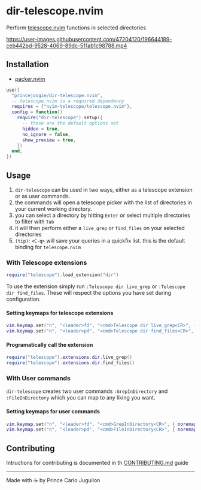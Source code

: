 # dir-telescope.nvim

Perform [telescope.nvim](https://github.com/nvim-telescope/telescope.nvim) functions in selected directories

https://user-images.githubusercontent.com/47204120/196644189-ceb442bd-9528-4069-89dc-511ab1c98788.mp4

## Installation

- [packer.nvim](https://github.com/wbthomason/packer.nvim)

```lua
use({
  "princejoogie/dir-telescope.nvim",
  -- telescope.nvim is a required dependency
  requires = {"nvim-telescope/telescope.nvim"},
  config = function()
    require("dir-telescope").setup({
      -- these are the default options set
      hidden = true,
      no_ignore = false,
      show_preview = true,
    })
  end,
})
```

## Usage

1. `dir-telescope` can be used in two ways, either as a telescope extension or as user commands.
2. the commands will open a telescope picker with the list of directories in your current working directory.
3. you can select a directory by hitting `Enter` or select multiple directories to filter with `Tab`
4. it will then perform either a `live_grep` or `find_files` on your selected directories
5. `(tip)`: `<C-q>` will save your queries in a quickfix list. this is the default binding for `telescope.nvim`

### With Telescope extensions

```lua
require("telescope").load_extension("dir")
```

To use the extension simply run `:Telescope dir live_grep` or `:Telescope dir find_files`. These will respect the options you have set during configuration.

#### Setting keymaps for telescope extensions

```lua
vim.keymap.set("n", "<leader>fd", "<cmd>Telescope dir live_grep<CR>", { noremap = true, silent = true })
vim.keymap.set("n", "<leader>pd", "<cmd>Telescope dir find_files<CR>", { noremap = true, silent = true })
```

#### Programatically call the extension

```lua
require("telescope").extensions.dir.live_grep()
require("telescope").extensions.dir.find_files()
```

### With User commands

`dir-telescope` creates two user commands `:GrepInDirectory` and `:FileInDirectory` which you can map to any liking you want.

#### Setting keymaps for user commands

```lua
vim.keymap.set("n", "<leader>fd", "<cmd>GrepInDirectory<CR>", { noremap = true, silent = true })
vim.keymap.set("n", "<leader>pd", "<cmd>FileInDirectory<CR>", { noremap = true, silent = true })
```

## Contributing

Intructions for contributing is documented in th [CONTRIBUTING.md](./CONTRIBUTING.md) guide

---

Made with ☕ by Prince Carlo Juguilon
